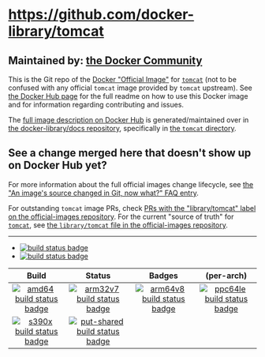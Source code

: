 # https://github.com/docker-library/tomcat

## Maintained by: [the Docker Community](https://github.com/docker-library/tomcat)

This is the Git repo of the [Docker "Official Image"](https://github.com/docker-library/official-images#what-are-official-images) for [`tomcat`](https://hub.docker.com/_/tomcat/) (not to be confused with any official `tomcat` image provided by `tomcat` upstream). See [the Docker Hub page](https://hub.docker.com/_/tomcat/) for the full readme on how to use this Docker image and for information regarding contributing and issues.

The [full image description on Docker Hub](https://hub.docker.com/_/tomcat/) is generated/maintained over in [the docker-library/docs repository](https://github.com/docker-library/docs), specifically in [the `tomcat` directory](https://github.com/docker-library/docs/tree/master/tomcat).

## See a change merged here that doesn't show up on Docker Hub yet?

For more information about the full official images change lifecycle, see [the "An image's source changed in Git, now what?" FAQ entry](https://github.com/docker-library/faq#an-images-source-changed-in-git-now-what).

For outstanding `tomcat` image PRs, check [PRs with the "library/tomcat" label on the official-images repository](https://github.com/docker-library/official-images/labels/library%2Ftomcat). For the current "source of truth" for [`tomcat`](https://hub.docker.com/_/tomcat/), see [the `library/tomcat` file in the official-images repository](https://github.com/docker-library/official-images/blob/master/library/tomcat).

---

-	[![build status badge](https://img.shields.io/github/workflow/status/docker-library/tomcat/GitHub%20CI/master?label=GitHub%20CI)](https://github.com/docker-library/tomcat/actions?query=workflow%3A%22GitHub+CI%22+branch%3Amaster)
-	[![build status badge](https://img.shields.io/jenkins/s/https/doi-janky.infosiftr.net/job/update.sh/job/tomcat.svg?label=Automated%20update.sh)](https://doi-janky.infosiftr.net/job/update.sh/job/tomcat/)

| Build | Status | Badges | (per-arch) |
|:-:|:-:|:-:|:-:|
| [![amd64 build status badge](https://img.shields.io/jenkins/s/https/doi-janky.infosiftr.net/job/multiarch/job/amd64/job/tomcat.svg?label=amd64)](https://doi-janky.infosiftr.net/job/multiarch/job/amd64/job/tomcat/) | [![arm32v7 build status badge](https://img.shields.io/jenkins/s/https/doi-janky.infosiftr.net/job/multiarch/job/arm32v7/job/tomcat.svg?label=arm32v7)](https://doi-janky.infosiftr.net/job/multiarch/job/arm32v7/job/tomcat/) | [![arm64v8 build status badge](https://img.shields.io/jenkins/s/https/doi-janky.infosiftr.net/job/multiarch/job/arm64v8/job/tomcat.svg?label=arm64v8)](https://doi-janky.infosiftr.net/job/multiarch/job/arm64v8/job/tomcat/) | [![ppc64le build status badge](https://img.shields.io/jenkins/s/https/doi-janky.infosiftr.net/job/multiarch/job/ppc64le/job/tomcat.svg?label=ppc64le)](https://doi-janky.infosiftr.net/job/multiarch/job/ppc64le/job/tomcat/) |
| [![s390x build status badge](https://img.shields.io/jenkins/s/https/doi-janky.infosiftr.net/job/multiarch/job/s390x/job/tomcat.svg?label=s390x)](https://doi-janky.infosiftr.net/job/multiarch/job/s390x/job/tomcat/) | [![put-shared build status badge](https://img.shields.io/jenkins/s/https/doi-janky.infosiftr.net/job/put-shared/job/light/job/tomcat.svg?label=put-shared)](https://doi-janky.infosiftr.net/job/put-shared/job/light/job/tomcat/) |

<!-- THIS FILE IS GENERATED BY https://github.com/docker-library/docs/blob/master/generate-repo-stub-readme.sh -->
